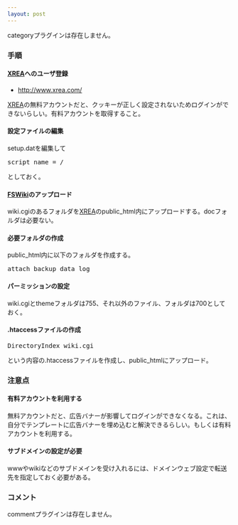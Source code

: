 ```yaml
---
layout: post
---
```

<p><span class="error">categoryプラグインは存在しません。</span></p>
<h3>手順</h3>
<h4><a href="http://www.xrea.com">XREA</a>へのユーザ登録</h4>
<ul>
<li><a href="http://www.xrea.com/">http://www.xrea.com/</a></li>
</ul>
<p><a href="http://www.xrea.com">XREA</a>の無料アカウントだと、クッキーが正しく設定されないためログインができないらしい。有料アカウントを取得すること。</p>
<h4>設定ファイルの編集</h4>
<p>setup.datを編集して</p>
<pre>script_name = /
</pre>
<p>としておく。</p>
<h4><a href="http://fswiki.poi.jp/">FSWiki</a>のアップロード</h4>
<p>wiki.cgiのあるフォルダを<a href="http://www.xrea.com">XREA</a>のpublic_html内にアップロードする。docフォルダは必要ない。</p>
<h4>必要フォルダの作成</h4>
<p>public_html内に以下のフォルダを作成する。</p>
<pre>attach backup data log
</pre>
<h4>パーミッションの設定</h4>
<p>wiki.cgiとthemeフォルダは755、それ以外のファイル、フォルダは700としておく。</p>
<h4>.htaccessファイルの作成</h4>
<pre>DirectoryIndex wiki.cgi
</pre>
<p>という内容の.htaccessファイルを作成し、public_htmlにアップロード。</p>
<h3>注意点</h3>
<h4>有料アカウントを利用する</h4>
<p>無料アカウントだと、広告バナーが影響してログインができなくなる。これは、自分でテンプレートに広告バナーを埋め込むと解決できるらしい。もしくは有料アカウントを利用する。</p>
<h4>サブドメインの設定が必要</h4>
<p>wwwやwikiなどのサブドメインを受け入れるには、ドメインウェブ設定で転送先を指定しておく必要がある。</p>
<h3>コメント</h3>
<p><span class="error">commentプラグインは存在しません。</span> </p>
